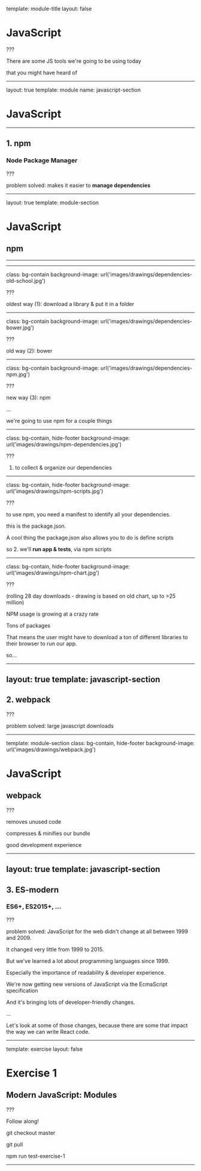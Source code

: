 
template: module-title
layout: false

# JavaScript

???

There are some JS tools we're going to be using today

that you might have heard of

---

layout: true
template: module
name: javascript-section

# JavaScript

---

## 1. npm
### Node Package Manager

???

problem solved: makes it easier to **manage dependencies**

---
layout: true
template: module-section

# JavaScript
## npm

---

---
class: bg-contain
background-image: url('images/drawings/dependencies-old-school.jpg')

???

oldest way (1): download a library & put it in a folder

---
class: bg-contain
background-image: url('images/drawings/dependencies-bower.jpg')

???

old way (2): bower

---
class: bg-contain
background-image: url('images/drawings/dependencies-npm.jpg')

???

new way (3): npm

...

we're going to use npm for a couple things

---
class: bg-contain, hide-footer
background-image: url('images/drawings/npm-dependencies.jpg')

???

1. to collect & organize our dependencies

---
class: bg-contain, hide-footer
background-image: url('images/drawings/npm-scripts.jpg')

???

to use npm, you need a manifest to identify all your dependencies. 

this is the package.json.

A cool thing the package.json also allows you to do is define scripts 

so 2. we'll **run app & tests**, via npm scripts 

---
class: bg-contain, hide-footer
background-image: url('images/drawings/npm-chart.jpg')

???

(rolling 28 day downloads - drawing is based on old chart, up to >25 million)

NPM usage is growing at a crazy rate

Tons of packages

That means the user might have to download a ton of different libraries to their browser to run our app.

so...

---
layout: true
template: javascript-section
---

## 2. webpack

???

problem solved: large javascript downloads

---
template: module-section
class: bg-contain, hide-footer
background-image: url('images/drawings/webpack.jpg')

# JavaScript
## webpack

???

removes unused code

compresses & minifies our bundle

good development experience

---
layout: true
template: javascript-section
---

## 3. ES-modern
### ES6+, ES2015+, ...

???

problem solved: JavaScript for the web didn't change at all between 1999 and 2009.

It changed very little from 1999 to 2015.

But we've learned a lot about programming languages since 1999.

Especially the importance of readability & developer experience.

We're now getting new versions of JavaScript via the EcmaScript specification

And it's bringing lots of developer-friendly changes.

...

Let's look at some of those changes, because there are some that impact the way we can write React code.

---
template: exercise
layout: false

# Exercise 1
## Modern JavaScript: Modules

???

Follow along!

git checkout master

git pull

npm run test-exercise-1

---
